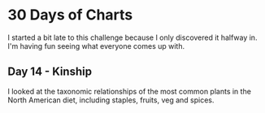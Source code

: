 # 30 Days of Charts
I started a bit late to this challenge because I only discovered it halfway in. I'm having fun seeing what everyone comes up with.

## Day 14 - Kinship
I looked at the taxonomic relationships of the most common plants in the North American diet, including staples, fruits, veg and spices.
